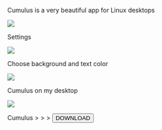 Cumulus is a very beautiful app for Linux desktops

<img src="https://skandyns.github.io/img/cumulus.png"/>

Settings

<img src="https://skandyns.github.io/img/cumulus-settings.png"/>

Choose background and text color

<img src="https://skandyns.github.io/img/cumulus-choose.png"/>

Cumulus on my desktop

<img src="https://skandyns.github.io/img/cumulus-desktop.png"/>

Cumulus >  >  > <a href="https://github.com/vadrian89/cumulus-qt/releases/" target="_blank"><button class="button-download button-small pure-button">DOWNLOAD</button></a>

